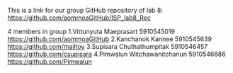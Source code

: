 This is a link for our group GitHub repository of lab 8: https://github.com/aommoaGitHub/ISP_lab8_Rec

4 members in group
1.Vittunyuta Maeprasart 5910545019
https://github.com/aommoaGitHub
2.Kanchanok Kannee 5910545639
https://github.com/mailtoy
3.Supisara Chuthathumpitak 5910546457
https://github.com/csupisara
4.Pimwalun Witchawanitchanun 5910546686
https://github.com/Pimwalun

